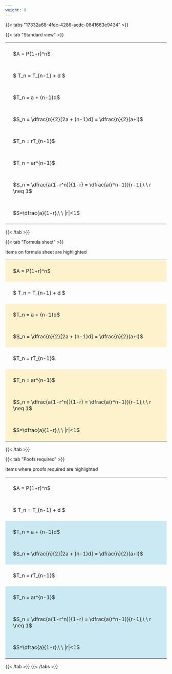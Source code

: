 ```yaml
---
weight: 9
---
```


{{< tabs "17332a68-4fec-4286-acdc-0841663e9434" >}}

{{< tab "Standard view" >}}

<style type="text/css">
#T_d9a08 th.col_heading {
  text-align: left;
  font-size: 1em;
}
#T_d9a08 td {
  text-align: left;
  font-size: 1em;
  padding: 1.5em;
}
</style>
<table id="T_d9a08">
  <thead>
  </thead>
  <tbody>
    <tr>
      <td id="T_d9a08_row0_col0" class="data row0 col0" >$A = P(1+r)^n$</td>
    </tr>
    <tr>
      <td id="T_d9a08_row1_col0" class="data row1 col0" >$ T_n = T_{n-1} + d $</td>
    </tr>
    <tr>
      <td id="T_d9a08_row2_col0" class="data row2 col0" >$T_n = a + (n-1)d$</td>
    </tr>
    <tr>
      <td id="T_d9a08_row3_col0" class="data row3 col0" >$S_n = \dfrac{n}{2}[2a + (n-1)d] = \dfrac{n}{2}(a+l)$</td>
    </tr>
    <tr>
      <td id="T_d9a08_row4_col0" class="data row4 col0" >$T_n = rT_{n-1}$</td>
    </tr>
    <tr>
      <td id="T_d9a08_row5_col0" class="data row5 col0" >$T_n = ar^{n-1}$</td>
    </tr>
    <tr>
      <td id="T_d9a08_row6_col0" class="data row6 col0" >$S_n = \dfrac{a(1-r^n)}{1-r} = \dfrac{a(r^n-1)}{r-1},\ \  r \neq 1$</td>
    </tr>
    <tr>
      <td id="T_d9a08_row7_col0" class="data row7 col0" >$S=\dfrac{a}{1-r},\ \ |r|<1$</td>
    </tr>
  </tbody>
</table>
{{< /tab >}}

{{< tab "Formula sheet" >}}

Items on formula sheet are highlighted 
<br>
<style type="text/css">
#T_9e439 th.col_heading {
  text-align: left;
  font-size: 1em;
}
#T_9e439 td {
  text-align: left;
  font-size: 1em;
  padding: 1.5em;
}
#T_9e439_row0_col0, #T_9e439_row2_col0, #T_9e439_row3_col0, #T_9e439_row5_col0, #T_9e439_row6_col0, #T_9e439_row7_col0 {
  background-color: rgba(255,194,10, 0.2);
}
#T_9e439_row1_col0, #T_9e439_row4_col0 {
  background-color: rgba(0,0,0,0);
}
</style>
<table id="T_9e439">
  <thead>
  </thead>
  <tbody>
    <tr>
      <td id="T_9e439_row0_col0" class="data row0 col0" >$A = P(1+r)^n$</td>
    </tr>
    <tr>
      <td id="T_9e439_row1_col0" class="data row1 col0" >$ T_n = T_{n-1} + d $</td>
    </tr>
    <tr>
      <td id="T_9e439_row2_col0" class="data row2 col0" >$T_n = a + (n-1)d$</td>
    </tr>
    <tr>
      <td id="T_9e439_row3_col0" class="data row3 col0" >$S_n = \dfrac{n}{2}[2a + (n-1)d] = \dfrac{n}{2}(a+l)$</td>
    </tr>
    <tr>
      <td id="T_9e439_row4_col0" class="data row4 col0" >$T_n = rT_{n-1}$</td>
    </tr>
    <tr>
      <td id="T_9e439_row5_col0" class="data row5 col0" >$T_n = ar^{n-1}$</td>
    </tr>
    <tr>
      <td id="T_9e439_row6_col0" class="data row6 col0" >$S_n = \dfrac{a(1-r^n)}{1-r} = \dfrac{a(r^n-1)}{r-1},\ \  r \neq 1$</td>
    </tr>
    <tr>
      <td id="T_9e439_row7_col0" class="data row7 col0" >$S=\dfrac{a}{1-r},\ \ |r|<1$</td>
    </tr>
  </tbody>
</table>
{{< /tab >}}

{{< tab "Poofs required" >}}

Items where proofs required are highlighted 
<br>
<style type="text/css">
#T_2846d th.col_heading {
  text-align: left;
  font-size: 1em;
}
#T_2846d td {
  text-align: left;
  font-size: 1em;
  padding: 1.5em;
}
#T_2846d_row0_col0, #T_2846d_row1_col0, #T_2846d_row4_col0 {
  background-color: rgba(0,0,0,0);
}
#T_2846d_row2_col0, #T_2846d_row3_col0, #T_2846d_row5_col0, #T_2846d_row6_col0, #T_2846d_row7_col0 {
  background-color: rgba(0,150,200, 0.2);
}
</style>
<table id="T_2846d">
  <thead>
  </thead>
  <tbody>
    <tr>
      <td id="T_2846d_row0_col0" class="data row0 col0" >$A = P(1+r)^n$</td>
    </tr>
    <tr>
      <td id="T_2846d_row1_col0" class="data row1 col0" >$ T_n = T_{n-1} + d $</td>
    </tr>
    <tr>
      <td id="T_2846d_row2_col0" class="data row2 col0" >$T_n = a + (n-1)d$</td>
    </tr>
    <tr>
      <td id="T_2846d_row3_col0" class="data row3 col0" >$S_n = \dfrac{n}{2}[2a + (n-1)d] = \dfrac{n}{2}(a+l)$</td>
    </tr>
    <tr>
      <td id="T_2846d_row4_col0" class="data row4 col0" >$T_n = rT_{n-1}$</td>
    </tr>
    <tr>
      <td id="T_2846d_row5_col0" class="data row5 col0" >$T_n = ar^{n-1}$</td>
    </tr>
    <tr>
      <td id="T_2846d_row6_col0" class="data row6 col0" >$S_n = \dfrac{a(1-r^n)}{1-r} = \dfrac{a(r^n-1)}{r-1},\ \  r \neq 1$</td>
    </tr>
    <tr>
      <td id="T_2846d_row7_col0" class="data row7 col0" >$S=\dfrac{a}{1-r},\ \ |r|<1$</td>
    </tr>
  </tbody>
</table>
{{< /tab >}}
{{< /tabs >}}